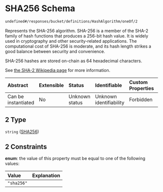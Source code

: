 # SHA256 Schema

```txt
undefined#/responses/bucket/definitions/HashAlgorithm/oneOf/2
```

Represents the SHA-256 algorithm. SHA-256 is a member of the SHA-2 family of hash functions that produces a 256-bit hash value. It is widely used in cryptography and other security-related applications. The computational cost of SHA-256 is moderate, and its hash length strikes a good balance between security and convenience.

SHA-256 hashes are stored on-chain as 64 hexadecimal characters.

See [the SHA-2 Wikipedia page](https://en.wikipedia.org/wiki/SHA-2) for more information.

| Abstract            | Extensible | Status         | Identifiable            | Custom Properties | Additional Properties | Access Restrictions | Defined In                                                                     |
| :------------------ | :--------- | :------------- | :---------------------- | :---------------- | :-------------------- | :------------------ | :----------------------------------------------------------------------------- |
| Can be instantiated | No         | Unknown status | Unknown identifiability | Forbidden         | Allowed               | none                | [okp4-objectarium.json\*](schema/okp4-objectarium.json "open original schema") |

## 2 Type

`string` ([SHA256](okp4-objectarium-responses-bucketresponse-definitions-hashalgorithm-oneof-sha256.md))

## 2 Constraints

**enum**: the value of this property must be equal to one of the following values:

| Value      | Explanation |
| :--------- | :---------- |
| `"sha256"` |             |
